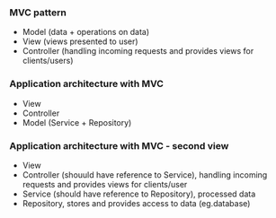 ### MVC pattern
- Model (data + operations on data)
- View (views presented to user)
- Controller (handling incoming requests and provides views for clients/users)

### Application architecture with MVC
- View
- Controller
- Model (Service + Repository)

### Application architecture with MVC - second view
- View
- Controller (shouuld have reference to Service), handling incoming requests and provides views for clients/user
- Service (should have reference to Repository), processed data
- Repository, stores and provides access to data (eg.database)